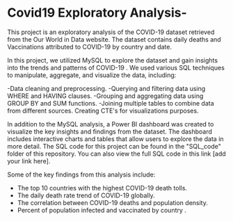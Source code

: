 # Covid19 Exploratory Analysis-

This project is an exploratory analysis of the COVID-19  dataset retrieved from the Our World in Data website. The dataset contains daily deaths and Vaccinations attributed to COVID-19 by country and date.

In this project, we utilized MySQL to explore the dataset and gain insights into the trends and patterns of COVID-19 . We used various SQL techniques to manipulate, aggregate, and visualize the data, including:

-Data cleaning and preprocessing.
-Querying and filtering data using WHERE and HAVING clauses.
-Grouping and aggregating data using GROUP BY and SUM functions.
-Joining multiple tables to combine data from different sources.
Creating CTE's for visualizations purposes.

In addition to the MySQL analysis, a Power BI dashboard was created to visualize the key insights and findings from the dataset. The dashboard includes interactive charts and tables that allow users to explore the data in more detail.
The SQL code for this project can be found in the "SQL_code" folder of this repository. You can also view the full SQL code in this link [add your link here].

Some of the key findings from this analysis include:
 - The top 10 countries with the highest COVID-19 death tolls.
 - The daily death rate trend of COVID-19 globally.
 - The correlation between COVID-19 deaths and population density.
 - Percent of population infected and vaccinated  by country .
